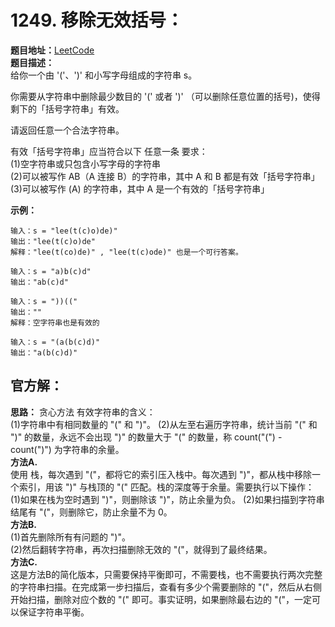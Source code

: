 # 1249. 移除无效括号：  
**题目地址：**[LeetCode](https://leetcode-cn.com/problems/minimum-remove-to-make-valid-parentheses/)  
**题目描述：**   
给你一个由 '('、')' 和小写字母组成的字符串 s。

你需要从字符串中删除最少数目的 '(' 或者 ')' （可以删除任意位置的括号)，使得剩下的「括号字符串」有效。

请返回任意一个合法字符串。

有效「括号字符串」应当符合以下 任意一条 要求：  
    (1)空字符串或只包含小写字母的字符串  
    (2)可以被写作 AB（A 连接 B）的字符串，其中 A 和 B 都是有效「括号字符串」  
    (3)可以被写作 (A) 的字符串，其中 A 是一个有效的「括号字符串」  

**示例：**  
```
输入：s = "lee(t(c)o)de)"
输出："lee(t(c)o)de"
解释："lee(t(co)de)" , "lee(t(c)ode)" 也是一个可行答案。

输入：s = "a)b(c)d"
输出："ab(c)d"

输入：s = "))(("
输出：""
解释：空字符串也是有效的

输入：s = "(a(b(c)d)"
输出："a(b(c)d)"
```

## 官方解：  
**思路：**  贪心方法
有效字符串的含义：  
(1)字符串中有相同数量的 "(" 和 ")"。
(2)从左至右遍历字符串，统计当前 "(" 和 ")" 的数量，永远不会出现 ")" 的数量大于 "(" 的数量，称 count("(") - count(")") 为字符串的余量。  
**方法A.**  
使用 栈，每次遇到 "("，都将它的索引压入栈中。每次遇到 ")"，都从栈中移除一个索引，用该 ")" 与栈顶的 "(" 匹配。栈的深度等于余量。需要执行以下操作：  
(1)如果在栈为空时遇到 ")"，则删除该 ")"，防止余量为负。
(2)如果扫描到字符串结尾有 "("，则删除它，防止余量不为 0。  
**方法B.**  
(1)首先删除所有有问题的 ")"。  
(2)然后翻转字符串，再次扫描删除无效的 "("，就得到了最终结果。  
**方法C.**  
这是方法B的简化版本，只需要保持平衡即可，不需要栈，也不需要执行两次完整的字符串扫描。在完成第一步扫描后，查看有多少个需要删除的 "("，然后从右侧开始扫描，删除对应个数的 "(" 即可。事实证明，如果删除最右边的 "("，一定可以保证字符串平衡。
